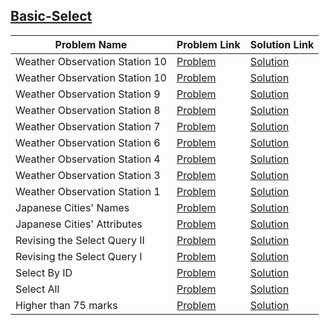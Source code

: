 ## [Basic-Select](https://www.hackerrank.com/domains/sql/select)

Problem Name|Problem Link|Solution Link
---|---|---
Weather Observation Station 10|[Problem](https://www.hackerrank.com/challenges/weather-observation-station-10/problem)|[Solution](./weather-observation-station-10.sql)
Weather Observation Station 10|[Problem](https://www.hackerrank.com/challenges/weather-observation-station-10/problem)|[Solution](./weather-observation-station-10.sql)
Weather Observation Station 9|[Problem](https://www.hackerrank.com/challenges/weather-observation-station-9/problem)|[Solution](./weather-observation-station-9.sql)
Weather Observation Station 8|[Problem](https://www.hackerrank.com/challenges/weather-observation-station-8/problem)|[Solution](./weather-observation-station-8.sql)
Weather Observation Station 7|[Problem](https://www.hackerrank.com/challenges/weather-observation-station-7/problem)|[Solution](./weather-observation-station-7.sql)
Weather Observation Station 6|[Problem](https://www.hackerrank.com/challenges/weather-observation-station-6/problem)|[Solution](./weather-observation-station-6.sql)
Weather Observation Station 4|[Problem](https://www.hackerrank.com/challenges/weather-observation-station-4/problem)|[Solution](./weather-observation-station-4.sql)
Weather Observation Station 3|[Problem](https://www.hackerrank.com/challenges/weather-observation-station-3/problem)|[Solution](./weather-observation-station-3.sql)
Weather Observation Station 1|[Problem](https://www.hackerrank.com/challenges/weather-observation-station-1/problem)|[Solution](./weather-observation-station-1.sql)
Japanese Cities' Names|[Problem](https://www.hackerrank.com/challenges/japanese-cities-name/problem)|[Solution](./japanese-cities-name.sql)
Japanese Cities' Attributes|[Problem](https://www.hackerrank.com/challenges/japanese-cities-attributes/problem)|[Solution](./japanese-cities-attributes.sql)
Revising the Select Query II|[Problem](https://www.hackerrank.com/challenges/revising-the-select-query-2/problem)|[Solution](./revising-the-select-query-2.sql)
Revising the Select Query I|[Problem](https://www.hackerrank.com/challenges/revising-the-select-query/problem)|[Solution](./revising-the-select-query.sql)
Select By ID|[Problem](https://www.hackerrank.com/challenges/select-by-id/problem)|[Solution](./select-by-id.sql)
Select All|[Problem](https://www.hackerrank.com/challenges/select-all-sql/problem)|[Solution](./select-all-sql.sql)
Higher than 75 marks|[Problem](https://www.hackerrank.com/challenges/more-than-75-marks/problem)|[Solution](https://github.com/ank47197/Hackerrank/blob/master/SQL/Basic-Select/more-than-75-marks.sql)
